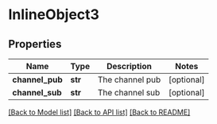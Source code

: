 # InlineObject3

## Properties
Name | Type | Description | Notes
------------ | ------------- | ------------- | -------------
**channel_pub** | **str** | The channel pub | [optional] 
**channel_sub** | **str** | The channel sub | [optional] 

[[Back to Model list]](../README.md#documentation-for-models) [[Back to API list]](../README.md#documentation-for-api-endpoints) [[Back to README]](../README.md)


